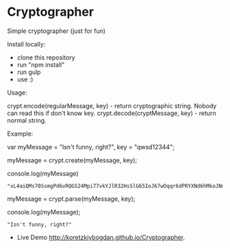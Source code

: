 # Cryptographer
Simple cryptographer (just for fun)

Install locally:
  - clone this repository
  - run "npm install"
  - run gulp
  - use :)

Usage:

  crypt.encode(regularMessage, key) - return cryptographic string. Nobody can read this if don't know key.
  crypt.decode(cryptMessage, key) - return normal string.

Example:

  var myMessage = "Isn't funny, right?",
      key = "qwsd12344";

  myMessage = crypt.create(myMessage, key);

  console.log(myMessage)

    "xL4aiQMs70SsmgPd6vRQGS24Mpi77vkYJlR32HsSlG65IoJ67wOqqr6dPRYXNd6hMkoJNma7tIxnJlf2TKpl23nr17vjlosa6tSIKr64OPR6bOxYk77UminImc3UNRx"

  myMessage = crypt.parse(myMessage, key);

  console.log(myMessage);

    "Isn't funny, right?"

  - Live Demo http://koretzkiybogdan.github.io/Cryptographer.

